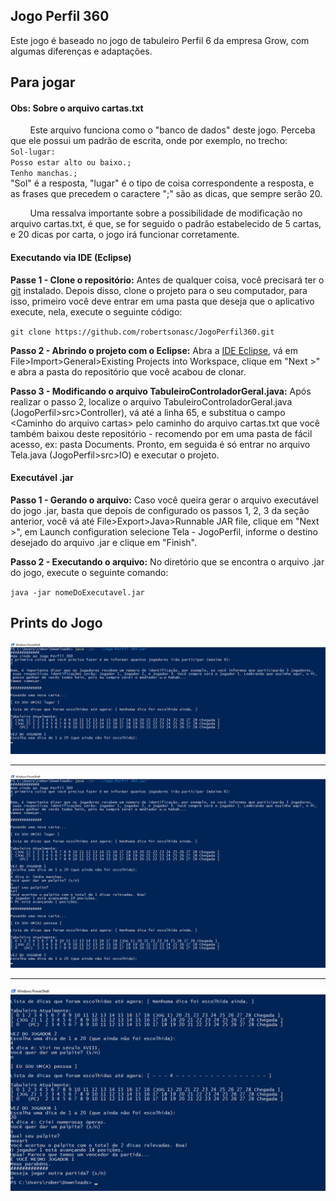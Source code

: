 ## Jogo Perfil 360
Este jogo é baseado no jogo de tabuleiro Perfil 6 da empresa Grow, com algumas diferenças e adaptações.

## Para jogar 
#### Obs: Sobre o arquivo cartas.txt
&nbsp;&nbsp;&nbsp;&nbsp;&nbsp;&nbsp;&nbsp;&nbsp;Este arquivo funciona como o "banco de dados" deste jogo. Perceba que ele possui um padrão de escrita, onde por exemplo, no trecho: <br>
`Sol-lugar:`<br>
`Posso estar alto ou baixo.;`<br>
`Tenho manchas.;`<br>
"Sol" é a resposta, "lugar" é o tipo de coisa correspondente a resposta, e as frases que precedem o caractere ";" são as dicas, que sempre serão 20.

&nbsp;&nbsp;&nbsp;&nbsp;&nbsp;&nbsp;&nbsp;&nbsp;Uma ressalva importante sobre a possibilidade de modificação no arquivo cartas.txt, é que, se for seguido o padrão estabelecido de 5 cartas, e 20 dicas por carta, o jogo irá funcionar corretamente. 
#### Executando via IDE (Eclipse)
**Passe 1 - Clone o repositório:** Antes de qualquer coisa, você precisará ter o [git](https://git-scm.com/book/en/v2/Getting-Started-Installing-Git) instalado. Depois disso, clone o projeto para o seu computador, para isso, primeiro você deve entrar em uma pasta que deseja que o aplicativo execute, nela, execute o seguinte código:

`git clone https://github.com/robertsonasc/JogoPerfil360.git`

**Passo 2 - Abrindo o projeto com o Eclipse:** Abra a [IDE Eclipse](https://www.eclipse.org/downloads/), vá em File>Import>General>Existing Projects into Workspace, clique em "Next >" e abra a pasta do repositório que você acabou de clonar.

**Passo 3 - Modificando o arquivo TabuleiroControladorGeral.java:** Após realizar o passo 2, localize o arquivo TabuleiroControladorGeral.java (JogoPerfil>src>Controller), vá até a linha 65, e substitua o campo \<Caminho do arquivo cartas> pelo caminho do arquivo cartas.txt que você também baixou deste repositório - recomendo por em uma pasta de fácil acesso, ex: pasta Documents. Pronto, em seguida é só entrar no arquivo Tela.java (JogoPerfil>src>IO) e executar o projeto.

#### Executável .jar
**Passo 1 - Gerando o arquivo:** Caso você queira gerar o arquivo executável do jogo .jar, basta que depois de configurado os passos 1, 2, 3 da seção anterior, você vá até File>Export>Java>Runnable JAR file, clique em "Next >", em Launch configuration selecione Tela - JogoPerfil, informe o destino desejado do arquivo .jar e clique em "Finish".

**Passo 2 - Executando o arquivo:** No diretório que se encontra o arquivo .jar do jogo, execute o seguinte comando:

`java -jar nomeDoExecutavel.jar`

## Prints do Jogo
![](https://github.com/robertsonasc/JogoPerfil360/blob/master/prints/01%20-%20Perfil360nv.png "Informações iniciais")
***
![](https://github.com/robertsonasc/JogoPerfil360/blob/master/prints/02%20-%20Perfil360nv.png "Jogo executando")
***
![](https://github.com/robertsonasc/JogoPerfil360/blob/master/prints/03%20-%20Perfil360nv.png "Jogo executando")
